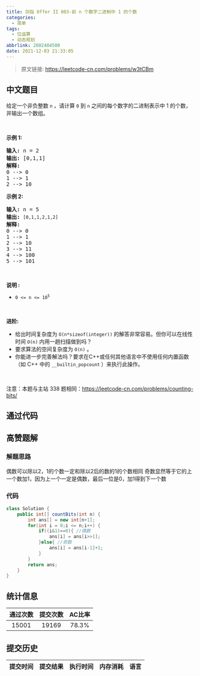 ```yaml
---
title: 剑指 Offer II 003-前 n 个数字二进制中 1 的个数
categories:
  - 简单
tags:
  - 位运算
  - 动态规划
abbrlink: 2802404500
date: 2021-12-03 21:33:05
---
```


> 原文链接: https://leetcode-cn.com/problems/w3tCBm




## 中文题目
<div><p>给定一个非负整数 <code>n</code><b>&nbsp;</b>，请计算 <code>0</code> 到 <code>n</code> 之间的每个数字的二进制表示中 1 的个数，并输出一个数组。</p>

<p>&nbsp;</p>

<p><strong>示例 1:</strong></p>

<pre>
<strong>输入: </strong>n =<strong> </strong>2
<strong>输出: </strong>[0,1,1]
<strong>解释: 
</strong>0 --&gt; 0
1 --&gt; 1
2 --&gt; 10
</pre>

<p><strong>示例&nbsp;2:</strong></p>

<pre>
<strong>输入: </strong>n =<strong> </strong>5
<strong>输出: </strong><code>[0,1,1,2,1,2]
</code><span style="white-space: pre-wrap;"><strong>解释:</strong>
</span>0 --&gt; 0
1 --&gt; 1
2 --&gt; 10
3 --&gt; 11
4 --&gt; 100
5 --&gt; 101
</pre>

<p>&nbsp;</p>

<p><strong>说明 :</strong></p>

<ul>
	<li><code>0 &lt;= n &lt;= 10<sup>5</sup></code></li>
</ul>

<p>&nbsp;</p>

<p><strong>进阶:</strong></p>

<ul>
	<li>给出时间复杂度为&nbsp;<code>O(n*sizeof(integer))</code><strong>&nbsp;</strong>的解答非常容易。但你可以在线性时间&nbsp;<code>O(n)</code><strong>&nbsp;</strong>内用一趟扫描做到吗？</li>
	<li>要求算法的空间复杂度为&nbsp;<code>O(n)</code>&nbsp;。</li>
	<li>你能进一步完善解法吗？要求在C++或任何其他语言中不使用任何内置函数（如 C++ 中的&nbsp;<code>__builtin_popcount</code><strong>&nbsp;</strong>）来执行此操作。</li>
</ul>

<p>&nbsp;</p>

<p><meta charset="UTF-8" />注意：本题与主站 338&nbsp;题相同：<a href="https://leetcode-cn.com/problems/counting-bits/">https://leetcode-cn.com/problems/counting-bits/</a></p>
</div>

## 通过代码
<RecoDemo>
</RecoDemo>


## 高赞题解
### 解题思路
偶数可以除以2，1的个数一定和除以2后的数的1的个数相同
奇数显然等于它的上一个数加1，因为上一个一定是偶数，最后一位是0，加1得到下一个数

### 代码

```java
class Solution {
    public int[] countBits(int n) {
        int ans[] = new int[n+1];
        for(int i = 0;i <= n;i++) {
            if((i&1)==0){ //偶数
                ans[i] = ans[i>>1];
            }else{ //奇数
                ans[i] = ans[i-1]+1;
            }
        }
        return ans;
    }
}
```

## 统计信息
| 通过次数 | 提交次数 | AC比率 |
| :------: | :------: | :------: |
|    15001    |    19169    |   78.3%   |

## 提交历史
| 提交时间 | 提交结果 | 执行时间 |  内存消耗  | 语言 |
| :------: | :------: | :------: | :--------: | :--------: |

